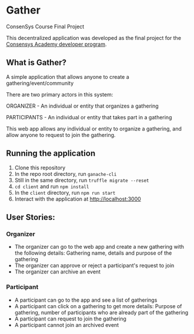 # Gather

ConsenSys Course Final Project

This decentralized application was developed as the final project for the [Consensys Academy developer program](https://consensys.net/academy/).

## What is Gather?

A simple application that allows anyone to create a gathering/event/community

There are two primary actors in this system:

ORGANIZER - An individual or entity that organizes a gathering

PARTICIPANTS - An individual or entity that takes part in a gathering

This web app allows any individual or entity to organize a gathering, and allow anyone to request to join the gathering.

## Running the application
1. Clone this repository
2. In the repo root directory, run `ganache-cli`
3. Still in the same directory, run `truffle migrate --reset`
4. `cd client` and run `npm install` 
5. In the `client` directory, run `npm run start` 
5. Interact with the application at [http://localhost:3000](http://localhost:3000)

## User Stories:

### Organizer
- The organizer can go to the web app and create a new gathering with the following details: Gathering name, details and purpose of the gathering
- The organizer can approve or reject a participant's request to join
- The organizer can archive an event

### Participant
- A participant can go to the app and see a list of gatherings
- A participant can click on a gathering to get more details: Purpose of gathering, number of participants who are already part of the gathering
- A participant can request to join the gathering
- A participant cannot join an archived event